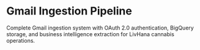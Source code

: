 <!-- Optimized: 2025-10-06 -->
<!-- RPM: 1.6.2.1.1.6.2.1_GMAIL_INGEST_README_20251006 -->
<!-- Session: E2E RPM DNA Application -->
<!-- AOM: RND (Reggie & Dro) -->
<!-- COI: TECHNOLOGY -->
<!-- RPM: HIGH -->
<!-- ACTION: BUILD -->

# Gmail Ingestion Pipeline

Complete Gmail ingestion system with OAuth 2.0 authentication, BigQuery storage, and business intelligence extraction for LivHana cannabis operations.
